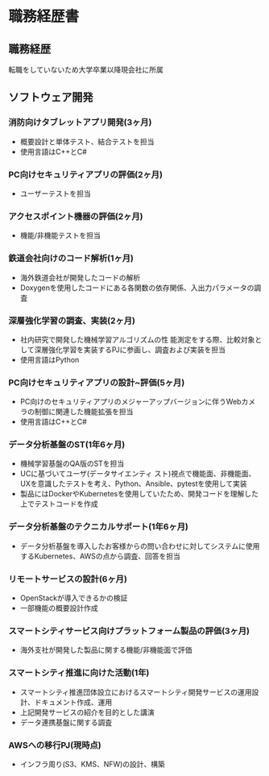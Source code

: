 # 職務経歴書

## 職務経歴
  転職をしていないため大学卒業以降現会社に所属

## ソフトウェア開発
  ### 消防向けタブレットアプリ開発(3ヶ月)
   * 概要設計と単体テスト、結合テストを担当
   * 使用言語はC++とC#
  ### PC向けセキュリティアプリの評価(2ヶ月)
   * ユーザーテストを担当
  ### アクセスポイント機器の評価(2ヶ月)
   * 機能/非機能テストを担当
  ### 鉄道会社向けのコード解析(1ヶ月)
   * 海外鉄道会社が開発したコードの解析
   * Doxygenを使用したコードにある各関数の依存関係、入出力パラメータの調査
  ### 深層強化学習の調査、実装(2ヶ月)
   * 社内研究で開発した機械学習アルゴリズムの性 能測定をする際、比較対象として深層強化学習を実装するPJに参画し、調査および実装を担当
   * 使用言語はPython
  ### PC向けセキュリティアプリの設計~評価(5ヶ月)
   * PC向けのセキュリティアプリのメジャーアップバージョンに伴うWebカメラの制御に関連した機能拡張を担当
   * 使用言語はC++とC#
  ### データ分析基盤のST(1年6ヶ月)
   * 機械学習基盤のQA版のSTを担当
   * UCに基づいてユーザ(データサイエンティ スト)視点で機能面、非機能面、UXを意識したテストを考え、Python、Ansible、pytestを使用して実装
   * 製品にはDockerやKubernetesを使用していたため、開発コードを理解した上でテストコードを作成
  ### データ分析基盤のテクニカルサポート(1年6ヶ月)
   * データ分析基盤を導入したお客様からの問い合わせに対してシステムに使用するKubernetes、AWSの点から調査、回答を担当
  ### リモートサービスの設計(6ヶ月)
   * OpenStackが導入できるかの検証
   * 一部機能の概要設計作成
  ### スマートシティサービス向けプラットフォーム製品の評価(3ヶ月)
   * 海外支社が開発した製品に関する機能/非機能面で評価
  ### スマートシティ推進に向けた活動(1年)
   * スマートシティ推進団体設立におけるスマートシティ開発サービスの運用設計、ドキュメント作成、運用
   * 上記開発サービスの紹介を目的とした講演
   * データ連携基盤に関する調査
  ### AWSへの移行PJ(現時点)
   * インフラ周り(S3、KMS、NFW)の設計、構築